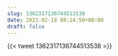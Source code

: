 ```yaml
---
slug: 1362317136744513538
date: 2021-02-18 08:24:50+00:00
draft: false
---
```


{{< tweet 1362317136744513538 >}}
